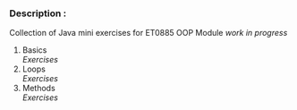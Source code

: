 ### Description : 
Collection of Java mini exercises for ET0885 OOP Module
*work in progress*

1. Basics
<br>*Exercises*</br>
2. Loops
<br>*Exercises*</br>
3. Methods
<br>*Exercises*</br>


